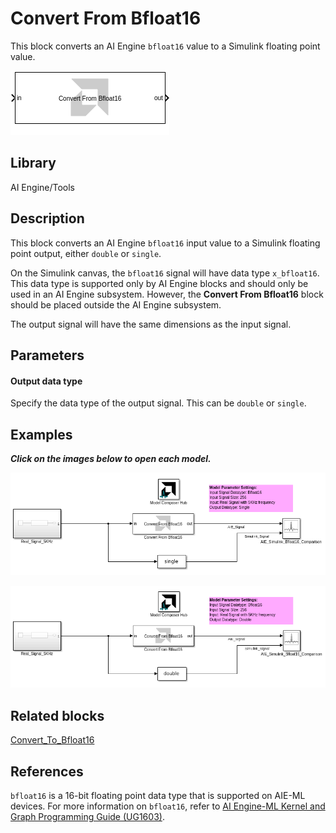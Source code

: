 # Convert From Bfloat16
This block converts an AI Engine `bfloat16` value to a Simulink floating point value.
  
![](./Images/block.png)  

## Library

AI Engine/Tools

## Description

This block converts an AI Engine `bfloat16` input value to a Simulink floating point output, either `double` or `single`.

On the Simulink canvas, the `bfloat16` signal will have data type `x_bfloat16`. This data type is supported only by AI Engine blocks and should only be used in an AI Engine subsystem. However, the **Convert From Bfloat16** block should be placed outside the AI Engine subsystem.

The output signal will have the same dimensions as the input signal.

## Parameters

#### Output data type

Specify the data type of the output signal. This can be `double` or `single`.

## Examples

***Click on the images below to open each model.***

[![](./Images/ConvertFrom_Bfloat16_Ex1.png)](https://github.com/Xilinx/Vitis_Model_Composer/tree/2024.1/Examples/Block_Help/AIE/ConvertFrom_Bfloat16_Ex1)

[![](./Images/ConvertFrom_Bfloat16_Ex2.png)](https://github.com/Xilinx/Vitis_Model_Composer/tree/2024.1/Examples/Block_Help/AIE/ConvertFrom_Bfloat16_Ex2)

## Related blocks
[Convert_To_Bfloat16](../Convert_To_Bfloat16/README.md)

## References

`bfloat16` is a 16-bit floating point data type that is supported on AIE-ML devices. For more information on `bfloat16`, refer to [AI Engine-ML Kernel and Graph Programming Guide (UG1603)](https://docs.xilinx.com/r/en-US/ug1603-ai-engine-ml-kernel-graph/Floating-Point-Operations).

